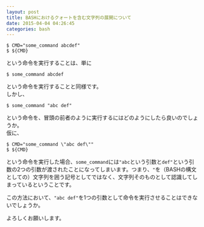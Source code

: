 ```yaml
---
layout: post
title: BASHにおけるクォートを含む文字列の展開について
date: 2015-04-04 04:26:45
categories: bash
---
```

<pre><code>$ CMD="some_command abcdef"
$ ${CMD}
</code></pre>

<p>という命令を実行することは、単に</p>

<pre><code>$ some_command abcdef
</code></pre>

<p>という命令を実行することと同様です。<br>
しかし、</p>

<pre><code>$ some_command "abc def"
</code></pre>

<p>という命令を、冒頭の前者のように実行するにはどのようにしたら良いのでしょうか。<br>
仮に、</p>

<pre><code>$ CMD="some_command \"abc def\""
$ ${CMD}
</code></pre>

<p>という命令を実行した場合、<code>some_command</code>には<code>"abc</code>という引数と<code>def"</code>という引数の2つの引数が渡されたことになってしまいます。つまり、<code>"</code>を（BASHの構文としての）文字列を囲う記号としてではなく、文字列そのものとして認識してしまっているということです。</p>

<p>この方法において、<code>"abc def"</code>を1つの引数として命令を実行させることはできないでしょうか。</p>

<p>よろしくお願いします。</p>

